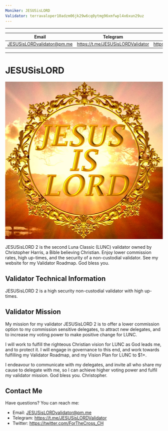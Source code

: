 ```yaml
---
Moniker: JESUSisLORD
Validator: terravaloper10adzm06jk29w6cq0ytmg96xmfwpl4x6xun29uz
---
```

---
| Email | Telegram | Twitter |
| --- | --- | --- |
| JESUSisLORDvalidator@pm.me | https://t.me/JESUSisLORDValidator | https://twitter.com/ForTheCross_CH |
---  

  

# JESUSisLORD

![JESUSisLORD](./logo.jpg)
   
JESUSisLORD 2 is the second Luna Classic (LUNC) validator owned by Christopher Harris, a Bible believing Christian. Enjoy lower commission rates, high up-times, and the security of a non-custodial validator. See my website for my Validator Roadmap. God bless you. 
    
## Validator Technical Information  
  
JESUSisLORD 2 is a high security non-custodial validator with high up-times. 
   

## Validator Mission 

My mission for my validator JESUSisLORD 2 is to offer a lower commission option to my commission sensitive delegates, to attract new delegates, and to increase my voting power to make positive change for LUNC. 

I will work to fulfill the righteous Christian vision for LUNC as God leads me, and to protect it. I will engage in governance to this end, and work towards fulfilling my Validator Roadmap, and my Vision Plan for LUNC to $1+. 

I endeavour to communicate with my delegates, and invite all who share my cause to delegate with me, so I can achieve higher voting power and fulfil my validator mission. God bless you. Christopher. 
  
  
## Contact Me  

Have questions? You can reach me:

- Email: JESUSisLORDvalidator@pm.me
- Telegram: https://t.me/JESUSisLORDValidator
- Twitter: https://twitter.com/ForTheCross_CH
